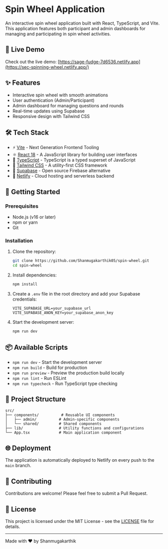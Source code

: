 # Spin Wheel Application

An interactive spin wheel application built with React, TypeScript, and Vite. This application features both participant and admin dashboards for managing and participating in spin wheel activities.

## 🚀 Live Demo

Check out the live demo: [https://sage-fudge-7d6536.netlify.app](https://sec-spinning-wheel.netlify.app/)

## ✨ Features

- Interactive spin wheel with smooth animations
- User authentication (Admin/Participant)
- Admin dashboard for managing questions and rounds
- Real-time updates using Supabase
- Responsive design with Tailwind CSS

## 🛠️ Tech Stack

- ⚡ [Vite](https://vitejs.dev/) - Next Generation Frontend Tooling
- ⚛️ [React 18](https://reactjs.org/) - A JavaScript library for building user interfaces
- 📘 [TypeScript](https://www.typescriptlang.org/) - TypeScript is a typed superset of JavaScript
- 🎨 [Tailwind CSS](https://tailwindcss.com/) - A utility-first CSS framework
- 🔐 [Supabase](https://supabase.com/) - Open source Firebase alternative
- 🚀 [Netlify](https://www.netlify.com/) - Cloud hosting and serverless backend

## 🚀 Getting Started

### Prerequisites

- Node.js (v16 or later)
- npm or yarn
- Git

### Installation

1. Clone the repository:
   ```bash
   git clone https://github.com/Shanmugakarthik05/spin-wheel.git
   cd spin-wheel
   ```

2. Install dependencies:
   ```bash
   npm install
   ```

3. Create a `.env` file in the root directory and add your Supabase credentials:
   ```env
   VITE_SUPABASE_URL=your_supabase_url
   VITE_SUPABASE_ANON_KEY=your_supabase_anon_key
   ```

4. Start the development server:
   ```bash
   npm run dev
   ```

## 📦 Available Scripts

- `npm run dev` - Start the development server
- `npm run build` - Build for production
- `npm run preview` - Preview the production build locally
- `npm run lint` - Run ESLint
- `npm run typecheck` - Run TypeScript type checking

## 📁 Project Structure

```
src/
├── components/          # Reusable UI components
│   ├── admin/          # Admin-specific components
│   └── shared/         # Shared components
├── lib/                # Utility functions and configurations
└── App.tsx             # Main application component
```

## 🌐 Deployment

The application is automatically deployed to Netlify on every push to the `main` branch.

## 🤝 Contributing

Contributions are welcome! Please feel free to submit a Pull Request.

## 📄 License

This project is licensed under the MIT License - see the [LICENSE](LICENSE) file for details.

---

Made with ❤️ by Shanmugakarthik
